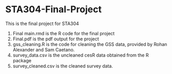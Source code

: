 # STA304-Final-Project
This is the final project for STA304
1. Final main.rmd is the R code for the final project
2. Final.pdf is the pdf output for the project
3. gss_cleaning.R is the code for cleaning the GSS data, provided by Rohan Alexander and Sam Caetano.
4. survey_data.csv is the uncleaned cesR data obtained from the R package
5. survey_cleaned.csv is the cleaned survey data.
